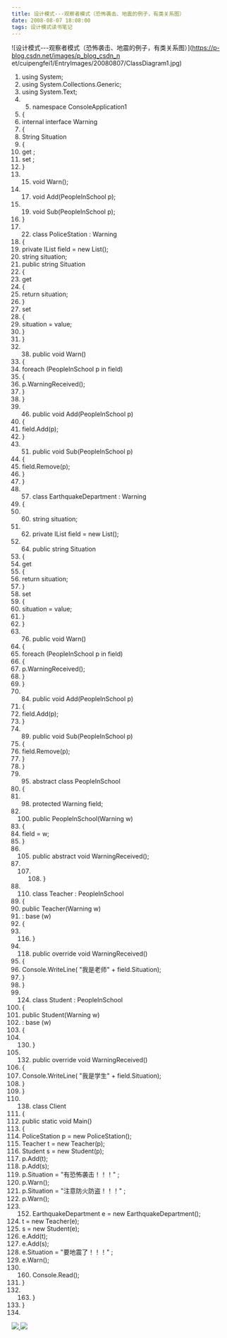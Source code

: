 ```yaml
---
title: 设计模式---观察者模式（恐怖袭击、地震的例子，有类关系图）
date: 2008-08-07 18:08:00
tags: 设计模式读书笔记
---
```

![设计模式---观察者模式（恐怖袭击、地震的例子，有类关系图）](https://p-blog.csdn.net/images/p_blog_csdn_n
et/cuipengfei1/EntryImages/20080807/ClassDiagram1.jpg)

  1. using  System; 
  2. using  System.Collections.Generic; 
  3. using  System.Text; 
  4.   5. namespace  ConsoleApplication1 
  6. { 
  7. internal  interface  Warning 
  8. { 
  9. String Situation 
  10. { 
  11. get  ; 
  12. set  ; 
  13. } 
  14.   15. void  Warn(); 
  16.   17. void  Add(PeopleInSchool p); 
  18.   19. void  Sub(PeopleInSchool p); 
  20. } 
  21.   22. class  PoliceStation : Warning 
  23. { 
  24. private  IList<PeopleInSchool> field =  new  List<PeopleInSchool>(); 
  25. string  situation; 
  26. public  string  Situation 
  27. { 
  28. get 
  29. { 
  30. return  situation; 
  31. } 
  32. set 
  33. { 
  34. situation = value; 
  35. } 
  36. } 
  37.   38. public  void  Warn() 
  39. { 
  40. foreach  (PeopleInSchool p  in  field) 
  41. { 
  42. p.WarningReceived(); 
  43. } 
  44. } 
  45.   46. public  void  Add(PeopleInSchool p) 
  47. { 
  48. field.Add(p); 
  49. } 
  50.   51. public  void  Sub(PeopleInSchool p) 
  52. { 
  53. field.Remove(p); 
  54. } 
  55. } 
  56.   57. class  EarthquakeDepartment : Warning 
  58. { 
  59.   60. string  situation; 
  61.   62. private  IList<PeopleInSchool> field =  new  List<PeopleInSchool>(); 
  63.   64. public  string  Situation 
  65. { 
  66. get 
  67. { 
  68. return  situation; 
  69. } 
  70. set 
  71. { 
  72. situation = value; 
  73. } 
  74. } 
  75.   76. public  void  Warn() 
  77. { 
  78. foreach  (PeopleInSchool p  in  field) 
  79. { 
  80. p.WarningReceived(); 
  81. } 
  82. } 
  83.   84. public  void  Add(PeopleInSchool p) 
  85. { 
  86. field.Add(p); 
  87. } 
  88.   89. public  void  Sub(PeopleInSchool p) 
  90. { 
  91. field.Remove(p); 
  92. } 
  93. } 
  94.   95. abstract  class  PeopleInSchool 
  96. { 
  97.   98. protected  Warning field; 
  99.   100. public  PeopleInSchool(Warning w) 
  101. { 
  102. field = w; 
  103. } 
  104.   105. public  abstract  void  WarningReceived(); 
  106.   107.   108. } 
  109.   110. class  Teacher : PeopleInSchool 
  111. { 
  112. public  Teacher(Warning w) 
  113. :  base  (w) 
  114. { 
  115.   116. } 
  117.   118. public  override  void  WarningReceived() 
  119. { 
  120. Console.WriteLine(  "我是老师"  + field.Situation); 
  121. } 
  122. } 
  123.   124. class  Student : PeopleInSchool 
  125. { 
  126. public  Student(Warning w) 
  127. :  base  (w) 
  128. { 
  129.   130. } 
  131.   132. public  override  void  WarningReceived() 
  133. { 
  134. Console.WriteLine(  "我是学生"  + field.Situation); 
  135. } 
  136. } 
  137.   138. class  Client 
  139. { 
  140. public  static  void  Main() 
  141. { 
  142. PoliceStation p =  new  PoliceStation(); 
  143. Teacher t =  new  Teacher(p); 
  144. Student s =  new  Student(p); 
  145. p.Add(t); 
  146. p.Add(s); 
  147. p.Situation =  "有恐怖袭击！！！"  ; 
  148. p.Warn(); 
  149. p.Situation =  "注意防火防盗！！！"  ; 
  150. p.Warn(); 
  151.   152. EarthquakeDepartment e =  new  EarthquakeDepartment(); 
  153. t =  new  Teacher(e); 
  154. s =  new  Student(e); 
  155. e.Add(t); 
  156. e.Add(s); 
  157. e.Situation =  "要地震了！！！"  ; 
  158. e.Warn(); 
  159.   160. Console.Read(); 
  161. } 
  162.   163. } 
  164. } 
  165. 

[ ![](https://profile.csdnimg.cn/5/2/5/3_cuipengfei1)
![](https://g.csdnimg.cn/static/user-reg-year/1x/11.png)
](https://blog.csdn.net/cuipengfei1)





